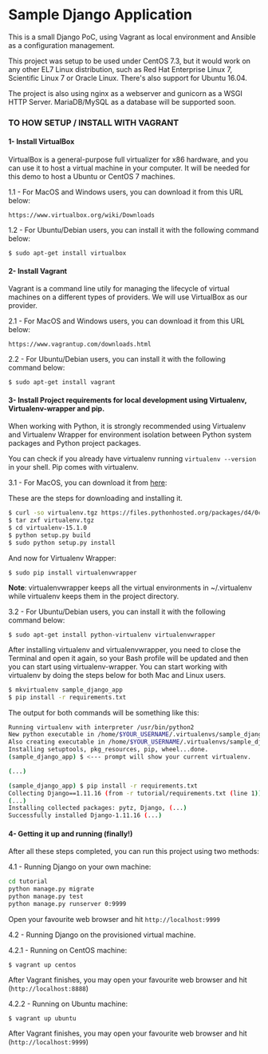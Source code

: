 # Sample Django Application

This is a small Django PoC, using Vagrant as local environment and Ansible as a configuration management.

This project was setup to be used under CentOS 7.3, but it would work on any other EL7 Linux distribution, such as Red Hat Enterprise Linux 7, Scientific Linux 7 or Oracle Linux. There's also support for Ubuntu 16.04.

The project is also using nginx as a webserver and gunicorn as a WSGI HTTP Server. MariaDB/MySQL as a database will be supported soon.

### TO HOW SETUP / INSTALL WITH VAGRANT

#### 1- Install VirtualBox

VirtualBox is a general-purpose full virtualizer for x86 hardware, and you can use it to host a virtual machine in your computer. It will be needed for this demo to host a Ubuntu or CentOS 7 machines.

1.1 - For MacOS and Windows users, you can download it from this URL below:

    https://www.virtualbox.org/wiki/Downloads

1.2 - For Ubuntu/Debian users, you can install it with the following command below:

    $ sudo apt-get install virtualbox

#### 2- Install Vagrant

Vagrant is a command line utily for managing the lifecycle of virtual machines on a different types of providers. We will use VirtualBox as our provider.

2.1 - For MacOS and Windows users, you can download it from this URL below:

    https://www.vagrantup.com/downloads.html

2.2 - For Ubuntu/Debian users, you can install it with the following command below:

    $ sudo apt-get install vagrant

#### 3- Install Project requirements for local development using Virtualenv, Virtualenv-wrapper and pip.

When working with Python, it is strongly recommended using Virtualenv and Virtualenv Wrapper for environment isolation between Python system packages and Python project packages.

You can check if you already have virtualenv running ```virtualenv --version``` in your shell. Pip comes with virtualenv.

3.1 - For MacOS, you can download it from [here](https://pypi.python.org/pypi/virtualenv):

These are the steps for downloading and installing it.

```bash 
$ curl -so virtualenv.tgz https://files.pythonhosted.org/packages/d4/0c/9840c08189e030873387a73b90ada981885010dd9aea134d6de30cd24cb8/virtualenv-15.1.0.tar.gz
$ tar zxf virtualenv.tgz 
$ cd virtualenv-15.1.0
$ python setup.py build 
$ sudo python setup.py install
``` 

And now for Virtualenv Wrapper:

    $ sudo pip install virtualenvwrapper

<B>Note</B>: virtualenvwrapper keeps all the virtual environments in ~/.virtualenv while virtualenv keeps them in the project directory.

3.2 - For Ubuntu/Debian users, you can install it with the following command below:<BR>

    $ sudo apt-get install python-virtualenv virtualenvwrapper

After installing virtualenv and virtualenvwrapper, you need to close the Terminal and open it again, so your Bash profile will be updated and then you can start using virtualenv-wrapper. You can start working with virtualenv by doing the steps below for both Mac and Linux users.

```bash
$ mkvirtualenv sample_django_app
$ pip install -r requirements.txt
```

The output for both commands will be something like this:

```bash
Running virtualenv with interpreter /usr/bin/python2
New python executable in /home/$YOUR_USERNAME/.virtualenvs/sample_django_app/bin/python2
Also creating executable in /home/$YOUR_USERNAME/.virtualenvs/sample_django_app/bin/python
Installing setuptools, pkg_resources, pip, wheel...done.
(sample_django_app) $ <--- prompt will show your current virtualenv.

(...)

(sample_django_app) $ pip install -r requirements.txt 
Collecting Django==1.11.16 (from -r tutorial/requirements.txt (line 1))
(...)
Installing collected packages: pytz, Django, (...)
Successfully installed Django-1.11.16 (...)
```

#### 4- Getting it up and running (finally!)

After all these steps completed, you can run this project using two methods:

4.1 - Running Django on your own machine:

```bash
cd tutorial
python manage.py migrate
python manage.py test
python manage.py runserver 0:9999
```

Open your favourite web browser and hit ```http://localhost:9999```

4.2 - Running Django on the provisioned virtual machine.

4.2.1 - Running on CentOS machine:

    $ vagrant up centos

After Vagrant finishes, you may open your favourite web browser and hit (```http://localhost:8888```)

4.2.2 - Running on Ubuntu machine:

    $ vagrant up ubuntu

After Vagrant finishes, you may open your favourite web browser and hit (```http://localhost:9999```)
